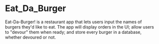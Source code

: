 # Eat_Da_Burger
Eat-Da-Burger! is a restaurant app that lets users input the names of burgers they'd like to eat.  The app will display orders in the UI; allow users to "devour" them when ready; and store every burger in a database, whether devoured or not.
